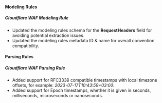 
#### Modeling Rules

##### Cloudflare WAF Modeling Rule

- Updated the modeling rules schema for the **RequestHeaders** field for avoiding potential extraction issues.
- Updated the modeling rules metadata ID & name for overall convention compatibility.

#### Parsing Rules

##### Cloudflare WAF Parsing Rule

- Added support for RFC3339 compatible timestamps with local timezone offsets, for example: *2023-07-17T10:43:59+03:00*.
- Added support for Epoch timestamps, whether it is given in seconds, milliseconds, microseconds or nanoseconds. 
